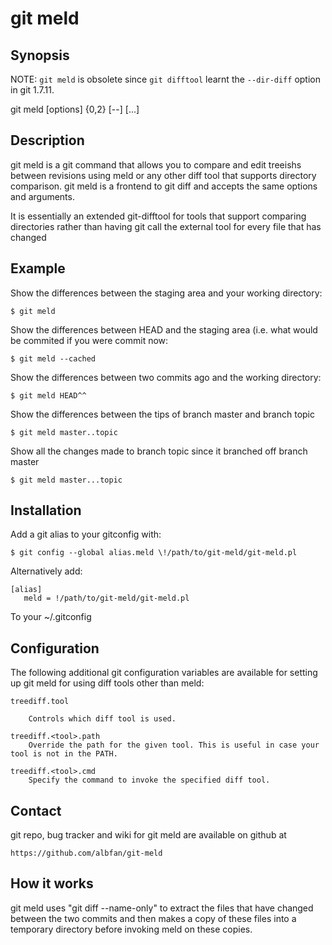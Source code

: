 # git meld

## Synopsis

NOTE: ``git meld`` is obsolete since ``git difftool`` learnt the ``--dir-diff`` option in git 1.7.11.

git meld [options] <commit>{0,2} [--] [<path>...]

## Description

git meld is a git command that allows you to compare and edit treeishs between revisions using meld or any other diff tool that supports directory comparison.  git meld is a frontend to git diff and accepts the same options and arguments.

It is essentially an extended git-difftool for tools that support comparing directories rather than having git call the external tool for every file that has changed

## Example

Show the differences between the staging area and your working directory:

    $ git meld
    
Show the differences between HEAD and the staging area (i.e. what would be commited if you were commit now:

    $ git meld --cached
    
Show the differences between two commits ago and the working directory:

    $ git meld HEAD^^
    
Show the differences between the tips of branch master and branch topic

    $ git meld master..topic
    
Show all the changes made to branch topic since it branched off branch master

    $ git meld master...topic

## Installation

Add a git alias to your gitconfig with:

    $ git config --global alias.meld \!/path/to/git-meld/git-meld.pl

Alternatively add:

    [alias]
       meld = !/path/to/git-meld/git-meld.pl
    
To your ~/.gitconfig

## Configuration

The following additional git configuration variables are available for setting up git meld for using diff tools other than meld:
    
    treediff.tool

        Controls which diff tool is used.

    treediff.<tool>.path
        Override the path for the given tool. This is useful in case your tool is not in the PATH.

    treediff.<tool>.cmd
        Specify the command to invoke the specified diff tool.

## Contact

git repo, bug tracker and wiki for git meld are available on github at

    https://github.com/albfan/git-meld

## How it works

git meld uses "git diff --name-only" to extract the files that have changed between the two commits and then makes a copy of these files into a temporary directory before invoking meld on these copies.

